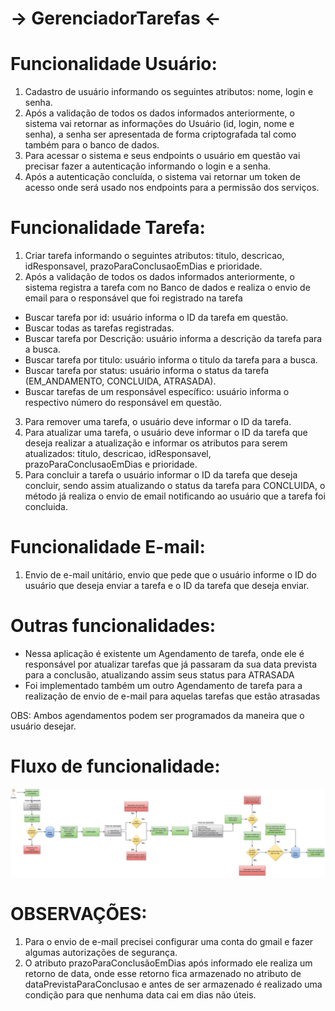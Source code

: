 # -> GerenciadorTarefas <-


# Funcionalidade Usuário:

1. Cadastro de usuário informando os seguintes atributos: nome, login e senha.
2.  Após a validação de todos os dados informados anteriormente, o sistema vai retornar as informações do Usuário (id, login, nome e senha), a senha ser apresentada de forma criptografada tal como também para o banco de dados.
3.  Para acessar o sistema e seus endpoints o usuário em questão vai precisar fazer a autenticação informando o login e a senha.
4.  Após a autenticação concluída, o sistema vai retornar um token de acesso onde será usado nos endpoints para a permissão dos serviços.

# Funcionalidade Tarefa:

1. Criar tarefa informando o seguintes atributos: titulo, descricao, idResponsavel, prazoParaConclusaoEmDias e prioridade.
2. Após a validação de todos os dados informados anteriormente, o sistema registra a tarefa com no Banco de dados e realiza o envio de email para o responsável que foi registrado na tarefa

* Buscar tarefa por id: usuário informa o ID da tarefa em questão.
* Buscar todas as tarefas registradas.
* Buscar tarefa por Descrição: usuário informa a descrição da tarefa para a busca.
* Buscar tarefa por titulo: usuário informa o titulo da tarefa para a busca.
* Buscar tarefa por status: usuário informa o status da tarefa (EM_ANDAMENTO, CONCLUIDA, ATRASADA).
* Buscar tarefas de um responsável específico: usuário informa o respectivo número do responsável em questão.

3. Para remover uma tarefa, o usuário deve informar o ID da tarefa.
4. Para atualizar uma tarefa, o usuário deve informar o ID da tarefa que deseja realizar a atualização e informar os atributos para serem atualizados:  titulo, descricao, idResponsavel, prazoParaConclusaoEmDias e prioridade.
5. Para concluir a tarefa o usuário informar o ID da tarefa que deseja concluir, sendo assim atualizando o status da tarefa para CONCLUIDA, o método já realiza o envio de email notificando ao usuário que a tarefa foi concluida.

# Funcionalidade E-mail:

1. Envio de e-mail unitário, envio que pede que o usuário informe o ID do usuário que deseja enviar a tarefa e o ID da tarefa que deseja enviar.

# Outras funcionalidades:
  
  * Nessa aplicação é existente um Agendamento de tarefa, onde ele é responsável por atualizar tarefas que já passaram da sua data prevista para a conclusão, atualizando assim seus status para ATRASADA
  * Foi implementado também um outro Agendamento de tarefa para a realização de envio de e-mail para aquelas tarefas que estão atrasadas

OBS: Ambos agendamentos podem ser programados da maneira que o usuário desejar.

# Fluxo de funcionalidade:
![Gerenciador-de-Tarefa-fluxo](https://github.com/Brunno-Danyel/Projeto-Gerenciador-de-tarefas/blob/main/Documentos/Gerenciador-de-Tarefa-fluxo.png)



# OBSERVAÇÕES: 
1. Para o envio de e-mail precisei configurar uma conta do gmail e fazer algumas autorizações de segurança.
2. O atributo prazoParaConclusãoEmDias após informado ele realiza um retorno de data, onde esse retorno fica armazenado no atributo de dataPrevistaParaConclusao e antes de ser armazenado é realizado uma condição para que nenhuma data cai em dias não úteis.


